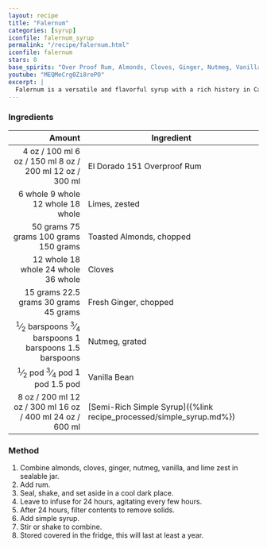 ```yaml
---
layout: recipe
title: "Falernum"
categories: [syrup]
iconfile: falernum_syrup
permalink: "/recipe/falernum.html"
iconfile: falernum
stars: 0
base_spirits: "Over Proof Rum, Almonds, Cloves, Ginger, Nutmeg, Vanilla Bean"
youtube: "MEQMeCrg0Zi8rePO"
excerpt: |
  Falernum is a versatile and flavorful syrup with a rich history in Caribbean and tiki cocktails. It typically contains a blend of lime, ginger, almond, and cloves, creating a complex and balanced flavor profile.
---
```


### Ingredients

|       Amount | Ingredient                                                |
| -----------: | --------------------------------------------------------- |
|         <span class="onex active">4 oz  / 100 ml</span> <span class="onehalfx">6 oz  / 150 ml</span> <span class="twox">8 oz  / 200 ml</span> <span class="threex">12 oz  / 300 ml</span>| El Dorado 151 Overproof Rum                               |
|      <span class="onex active">6 whole </span> <span class="onehalfx">9 whole </span> <span class="twox">12 whole </span> <span class="threex">18 whole </span>| Limes, zested                                             |
|     <span class="onex active">50 grams </span> <span class="onehalfx">75 grams </span> <span class="twox">100 grams </span> <span class="threex">150 grams </span>| Toasted Almonds, chopped                                  |
|     <span class="onex active">12 whole </span> <span class="onehalfx">18 whole </span> <span class="twox">24 whole </span> <span class="threex">36 whole </span>| Cloves                                                    |
|     <span class="onex active">15 grams </span> <span class="onehalfx">22.5 grams </span> <span class="twox">30 grams </span> <span class="threex">45 grams </span>| Fresh Ginger, chopped                                     |
| <span class="onex active"><sup>1</sup>&frasl;<sub>2</sub> barspoons</span> <span class="onehalfx"><sup>3</sup>&frasl;<sub>4</sub> barspoons</span> <span class="twox">1 barspoons</span> <span class="threex">1.5 barspoons</span>| Nutmeg, grated                                            |
|      <span class="onex active"><sup>1</sup>&frasl;<sub>2</sub> pod </span> <span class="onehalfx"><sup>3</sup>&frasl;<sub>4</sub> pod </span> <span class="twox">1 pod </span> <span class="threex">1.5 pod </span>| Vanilla Bean                                              |
|         <span class="onex active">8 oz  / 200 ml</span> <span class="onehalfx">12 oz  / 300 ml</span> <span class="twox">16 oz  / 400 ml</span> <span class="threex">24 oz  / 600 ml</span>| [Semi-Rich Simple Syrup]({%link recipe_processed/simple_syrup.md%}) |

### Method

1. Combine almonds, cloves, ginger, nutmeg, vanilla, and lime zest in sealable jar.
2. Add rum.
3. Seal, shake, and set aside in a cool dark place.
4. Leave to infuse for 24 hours, agitating every few hours.
5. After 24 hours, filter contents to remove solids.
6. Add simple syrup.
7. Stir or shake to combine.
8. Stored covered in the fridge, this will last at least a year.
